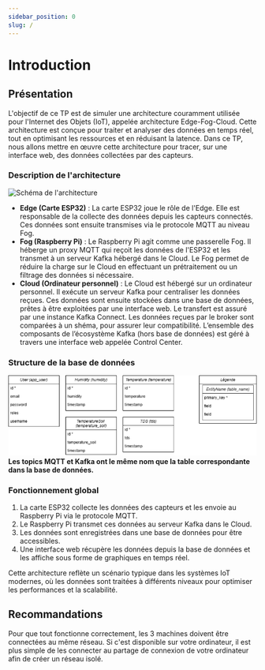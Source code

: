 ```yaml
---
sidebar_position: 0
slug: /
---
```


# Introduction
## Présentation
L'objectif de ce TP est de simuler une architecture couramment utilisée pour l'Internet des Objets (IoT), appelée architecture Edge-Fog-Cloud. Cette architecture est conçue pour traiter et analyser des données en temps réel, tout en optimisant les ressources et en réduisant la latence. Dans ce TP, nous allons mettre en œuvre cette architecture pour tracer, sur une interface web, des données collectées par des capteurs.

### Description de l'architecture
![Schéma de l'architecture](./assets/edgefogcloud.drawio.png)
- **Edge (Carte ESP32)** : La carte ESP32 joue le rôle de l'Edge. Elle est responsable de la collecte des données depuis les capteurs connectés. Ces données sont ensuite transmises via le protocole MQTT au niveau Fog.
- **Fog (Raspberry Pi)** : Le Raspberry Pi agit comme une passerelle Fog. Il héberge un proxy MQTT qui reçoit les données de l'ESP32 et les transmet à un serveur Kafka hébergé dans le Cloud. Le Fog permet de réduire la charge sur le Cloud en effectuant un prétraitement ou un filtrage des données si nécessaire.
- **Cloud (Ordinateur personnel)** : Le Cloud est hébergé sur un ordinateur personnel. Il exécute un serveur Kafka pour centraliser les données reçues. Ces données sont ensuite stockées dans une base de données, prêtes à être exploitées par une interface web. Le transfert est assuré par une instance Kafka Connect. Les données reçues par le broker sont comparées à un shéma, pour assurer leur compatibilité. L’ensemble des composants de l’écosystème Kafka (hors base de données) est géré à travers une interface web appelée Control Center.

### Structure de la base de données
![Schéma de la base de données](./assets/structure_db.drawio.png) \
**Les topics MQTT et Kafka ont le même nom que la table correspondante dans la base de données.**

### Fonctionnement global
1. La carte ESP32 collecte les données des capteurs et les envoie au Raspberry Pi via le protocole MQTT.
2. Le Raspberry Pi transmet ces données au serveur Kafka dans le Cloud.
3. Les données sont enregistrées dans une base de données pour être accessibles.
4. Une interface web récupère les données depuis la base de données et les affiche sous forme de graphiques en temps réel.

Cette architecture reflète un scénario typique dans les systèmes IoT modernes, où les données sont traitées à différents niveaux pour optimiser les performances et la scalabilité.


## Recommandations
Pour que tout fonctionne correctement, les 3 machines doivent être connectées au même réseau. Si c'est disponible sur votre ordinateur, il est plus simple de les connecter au partage de connexion de votre ordinateur afin de créer un réseau isolé.
